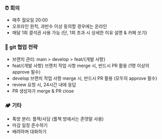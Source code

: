 ### ⏰ 회의
* 매주 월요일 20:00
* 오프라인 원칙, 과반수 이상 동의할 경우에는 온라인
* 매달 1회 결석권 사용 가능 (단, 1회 초과 시 상세한 이유 설명 & 카페 쏘기)

### 🌲 git 협업 전략
* 브랜치 관리: main > develop > feat/{개발 사항}
* feat/{개발 사항} 브랜치 작업 사항 merge 시, 반드시 PR 활용 (1명 이상의 approve 필수)
* develop 브랜치 작업 사항 merge 시, 반드시 PR 활용 (모두의 approve 필수)
* review 요청 시, 24시간 내에 응답
* PR 생성자가 merge & PR close

### 🏕️ 기타
* 톡방 분리: 플젝/사담 (플젝 방에서는 존댓말 사용)
* 마감 일정 준수하기
* 배려하며 대화하기





